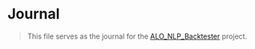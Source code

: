 # Journal

> This file serves as the journal for the [ALO_NLP_Backtester](https://github.com/choH/ALO_NLP_backtester) project.